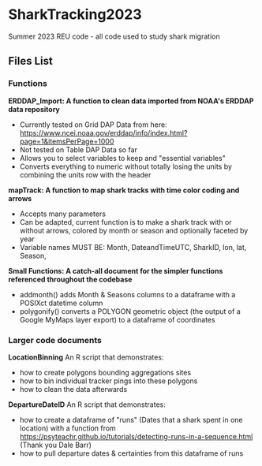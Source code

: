 # SharkTracking2023
Summer 2023 REU code - all code used to study shark migration

## Files List
### Functions
**ERDDAP_Import: A function to clean data imported from NOAA's ERDDAP data repository**
- Currently tested on Grid DAP Data from here: https://www.ncei.noaa.gov/erddap/info/index.html?page=1&itemsPerPage=1000
- Not tested on Table DAP Data so far
- Allows you to select variables to keep and "essential variables"
- Converts everything to numeric without totally losing the units by combining the units row with the header

**mapTrack: A function to map shark tracks with time color coding and arrows**
- Accepts many parameters
- Can be adapted, current function is to make a shark track with or without arrows, colored by month or season and optionally faceted by year
- Variable names MUST BE: Month, DateandTimeUTC, SharkID, lon, lat, Season, 

**Small Functions: A catch-all document for the simpler functions referenced throughout the codebase**
  - addmonth() adds Month & Seasons columns to a dataframe with a POSIXct datetime column
  - polygonify() converts a POLYGON geometric object (the output of a Google MyMaps layer export) to a dataframe of coordinates

### Larger code documents

**LocationBinning**
An R script that demonstrates:
- how to create polygons bounding aggregations sites
- how to bin individual tracker pings into these polygons
- how to clean the data afterwards

**DepartureDateID**
An R script that demonstrates:
- how to create a dataframe of "runs" (Dates that a shark spent in one location) with a function from https://psyteachr.github.io/tutorials/detecting-runs-in-a-sequence.html (Thank you Dale Barr)
- how to pull departure dates & certainties from this dataframe of runs
